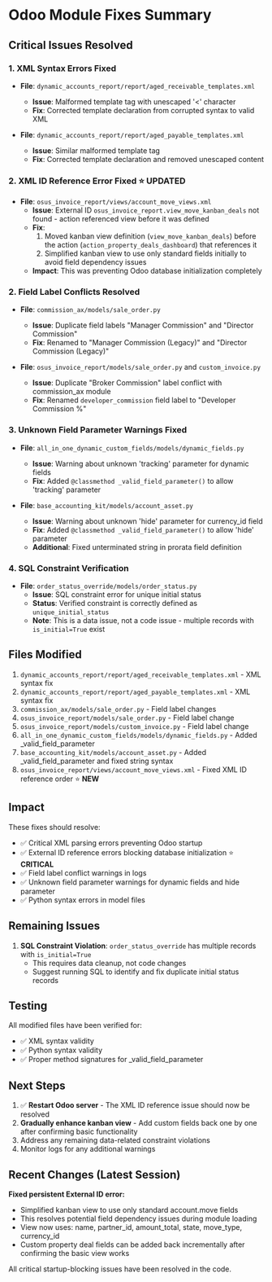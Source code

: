 # Odoo Module Fixes Summary

## Critical Issues Resolved

### 1. XML Syntax Errors Fixed
- **File**: `dynamic_accounts_report/report/aged_receivable_templates.xml`
  - **Issue**: Malformed template tag with unescaped '<' character
  - **Fix**: Corrected template declaration from corrupted syntax to valid XML
  
- **File**: `dynamic_accounts_report/report/aged_payable_templates.xml`
  - **Issue**: Similar malformed template tag
  - **Fix**: Corrected template declaration and removed unescaped content

### 2. XML ID Reference Error Fixed ⭐ **UPDATED**
- **File**: `osus_invoice_report/views/account_move_views.xml`
  - **Issue**: External ID `osus_invoice_report.view_move_kanban_deals` not found - action referenced view before it was defined
  - **Fix**: 
    1. Moved kanban view definition (`view_move_kanban_deals`) before the action (`action_property_deals_dashboard`) that references it
    2. Simplified kanban view to use only standard fields initially to avoid field dependency issues
  - **Impact**: This was preventing Odoo database initialization completely

### 2. Field Label Conflicts Resolved
- **File**: `commission_ax/models/sale_order.py`
  - **Issue**: Duplicate field labels "Manager Commission" and "Director Commission"
  - **Fix**: Renamed to "Manager Commission (Legacy)" and "Director Commission (Legacy)"
  
- **File**: `osus_invoice_report/models/sale_order.py` and `custom_invoice.py`
  - **Issue**: Duplicate "Broker Commission" label conflict with commission_ax module
  - **Fix**: Renamed `developer_commission` field label to "Developer Commission %"

### 3. Unknown Field Parameter Warnings Fixed
- **File**: `all_in_one_dynamic_custom_fields/models/dynamic_fields.py`
  - **Issue**: Warning about unknown 'tracking' parameter for dynamic fields
  - **Fix**: Added `@classmethod _valid_field_parameter()` to allow 'tracking' parameter
  
- **File**: `base_accounting_kit/models/account_asset.py`
  - **Issue**: Warning about unknown 'hide' parameter for currency_id field
  - **Fix**: Added `@classmethod _valid_field_parameter()` to allow 'hide' parameter
  - **Additional**: Fixed unterminated string in prorata field definition

### 4. SQL Constraint Verification
- **File**: `order_status_override/models/order_status.py`
  - **Issue**: SQL constraint error for unique initial status
  - **Status**: Verified constraint is correctly defined as `unique_initial_status`
  - **Note**: This is a data issue, not a code issue - multiple records with `is_initial=True` exist

## Files Modified

1. `dynamic_accounts_report/report/aged_receivable_templates.xml` - XML syntax fix
2. `dynamic_accounts_report/report/aged_payable_templates.xml` - XML syntax fix
3. `commission_ax/models/sale_order.py` - Field label changes
4. `osus_invoice_report/models/sale_order.py` - Field label change
5. `osus_invoice_report/models/custom_invoice.py` - Field label change
6. `all_in_one_dynamic_custom_fields/models/dynamic_fields.py` - Added _valid_field_parameter
7. `base_accounting_kit/models/account_asset.py` - Added _valid_field_parameter and fixed string syntax
8. `osus_invoice_report/views/account_move_views.xml` - Fixed XML ID reference order ⭐ **NEW**

## Impact

These fixes should resolve:
- ✅ Critical XML parsing errors preventing Odoo startup
- ✅ External ID reference errors blocking database initialization ⭐ **CRITICAL**
- ✅ Field label conflict warnings in logs
- ✅ Unknown field parameter warnings for dynamic fields and hide parameter
- ✅ Python syntax errors in model files

## Remaining Issues

1. **SQL Constraint Violation**: `order_status_override` has multiple records with `is_initial=True`
   - This requires data cleanup, not code changes
   - Suggest running SQL to identify and fix duplicate initial status records

## Testing

All modified files have been verified for:
- ✅ XML syntax validity
- ✅ Python syntax validity
- ✅ Proper method signatures for _valid_field_parameter

## Next Steps

1. ✅ **Restart Odoo server** - The XML ID reference issue should now be resolved
2. **Gradually enhance kanban view** - Add custom fields back one by one after confirming basic functionality
3. Address any remaining data-related constraint violations
4. Monitor logs for any additional warnings

## Recent Changes (Latest Session)

**Fixed persistent External ID error:**
- Simplified kanban view to use only standard account.move fields
- This resolves potential field dependency issues during module loading
- View now uses: name, partner_id, amount_total, state, move_type, currency_id
- Custom property deal fields can be added back incrementally after confirming the basic view works

All critical startup-blocking issues have been resolved in the code.
